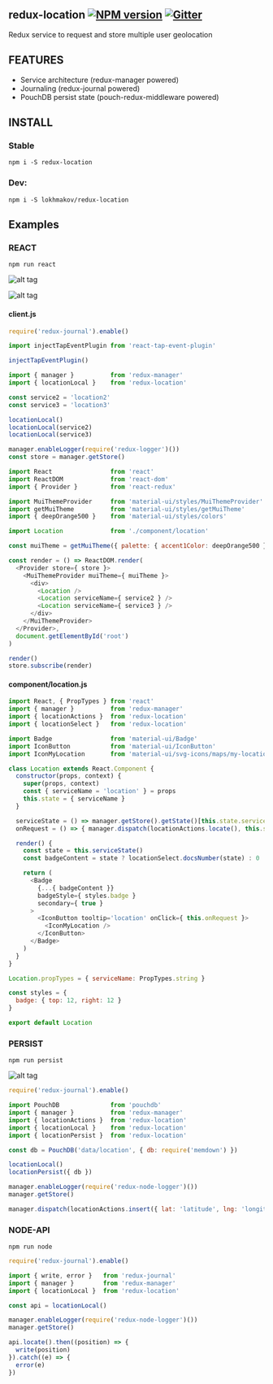 ## redux-location [![NPM version][npm-image]][npm-url] [![Gitter][gitter-image]][gitter-url]
Redux service to request and store multiple user geolocation

## FEATURES
* Service architecture (redux-manager powered)
* Journaling (redux-journal powered)
* PouchDB persist state (pouch-redux-middleware powered)

## INSTALL
### Stable
`npm i -S redux-location`
### Dev:
`npm i -S lokhmakov/redux-location`
## Examples
### REACT
`npm run react`

![alt tag](https://raw.githubusercontent.com/lokhmakov/redux-location/master/docs/redux-location%20react%20scene%201.gif)

![alt tag](https://raw.githubusercontent.com/lokhmakov/redux-location/master/docs/redux-location%20react%20scene%202.gif)

#### client.js
```js
require('redux-journal').enable()

import injectTapEventPlugin from 'react-tap-event-plugin'

injectTapEventPlugin()

import { manager }          from 'redux-manager'
import { locationLocal }    from 'redux-location'

const service2 = 'location2'
const service3 = 'location3'

locationLocal()
locationLocal(service2)
locationLocal(service3)

manager.enableLogger(require('redux-logger')())
const store = manager.getStore()

import React                from 'react'
import ReactDOM             from 'react-dom'
import { Provider }         from 'react-redux'

import MuiThemeProvider     from 'material-ui/styles/MuiThemeProvider'
import getMuiTheme          from 'material-ui/styles/getMuiTheme'
import { deepOrange500 }    from 'material-ui/styles/colors'

import Location             from './component/location'

const muiTheme = getMuiTheme({ palette: { accent1Color: deepOrange500 }})

const render = () => ReactDOM.render(
  <Provider store={ store }>
    <MuiThemeProvider muiTheme={ muiTheme }>
      <div>
        <Location />
        <Location serviceName={ service2 } />
        <Location serviceName={ service3 } />
      </div>
    </MuiThemeProvider>
  </Provider>,
  document.getElementById('root')
)

render()
store.subscribe(render)
```

#### component/location.js
```js
import React, { PropTypes } from 'react'
import { manager }          from 'redux-manager'
import { locationActions }  from 'redux-location'
import { locationSelect }   from 'redux-location'

import Badge                from 'material-ui/Badge'
import IconButton           from 'material-ui/IconButton'
import IconMyLocation       from 'material-ui/svg-icons/maps/my-location'

class Location extends React.Component {
  constructor(props, context) {
    super(props, context)
    const { serviceName = 'location' } = props
    this.state = { serviceName }
  }

  serviceState = () => manager.getStore().getState()[this.state.serviceName]
  onRequest = () => { manager.dispatch(locationActions.locate(), this.state.serviceName) }

  render() {
    const state = this.serviceState()
    const badgeContent = state ? locationSelect.docsNumber(state) : 0

    return (
      <Badge
        {...{ badgeContent }}
        badgeStyle={ styles.badge }
        secondary={ true }
      >
        <IconButton tooltip='location' onClick={ this.onRequest }>
          <IconMyLocation />
        </IconButton>
      </Badge>
    )
  }
}

Location.propTypes = { serviceName: PropTypes.string }

const styles = {
  badge: { top: 12, right: 12 }
}

export default Location
```

### PERSIST
`npm run persist`

![alt tag](https://raw.githubusercontent.com/lokhmakov/redux-location/master/docs/redux-location%20node-persist%20scene%201.gif)

```js
require('redux-journal').enable()

import PouchDB              from 'pouchdb'
import { manager }          from 'redux-manager'
import { locationActions }  from 'redux-location'
import { locationLocal }    from 'redux-location'
import { locationPersist }  from 'redux-location'

const db = PouchDB('data/location', { db: require('memdown') })

locationLocal()
locationPersist({ db })

manager.enableLogger(require('redux-node-logger')())
manager.getStore()

manager.dispatch(locationActions.insert({ lat: 'latitude', lng: 'longitude' }), 'location')
```

### NODE-API
`npm run node`

```js
require('redux-journal').enable()

import { write, error }   from 'redux-journal'
import { manager }        from 'redux-manager'
import { locationLocal }  from 'redux-location'

const api = locationLocal()

manager.enableLogger(require('redux-node-logger')())
manager.getStore()

api.locate().then((position) => {
  write(position)
}).catch((e) => {
  error(e)
})
```

[npm-url]: https://npmjs.org/package/redux-location
[npm-image]: https://img.shields.io/npm/v/redux-location.svg?style=flat

[gitter-url]: https://gitter.im/lokhmakov/redux-manager?utm_source=badge&utm_medium=badge&utm_campaign=pr-badge&utm_content=badge
[gitter-image]: https://badges.gitter.im/Join%20Chat.svg

